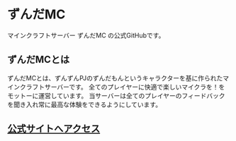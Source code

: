 # ずんだMC  
マインクラフトサーバー ずんだMC の公式GitHubです。
## ずんだMCとは
ずんだMCとは、ずんずんPJのずんだもんというキャラクターを基に作られたマインクラフトサーバーです。
全てのプレイヤーに快適で楽しいマイクラを！をモットーに運営しています。
当サーバーは全てのプレイヤーのフィードバックを聞き入れ常に最高な体験をできるようにしています。

## [公式サイトへアクセス](https://zundamc.net)
